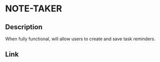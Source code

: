 # NOTE-TAKER

## Description

When fully functional, will allow users to create and save task reminders.

## Link

